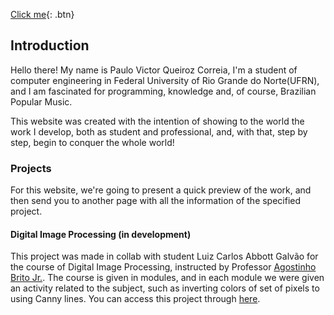 [Click me](http://www.google.com){: .btn}

## Introduction

Hello there! My name is Paulo Victor Queiroz Correia, I'm a student of computer engineering in Federal University of Rio Grande do Norte(UFRN), and I am fascinated for programming, knowledge and, of course, Brazilian Popular Music.

This website was created with the intention of showing to the world the work I develop, both as student and professional, and, with that, step by step, begin to conquer the whole world! 
### Projects

For this website, we're going to present a quick preview of the work, and then send you to another page with all the information of the specified project.

#### Digital Image Processing (in development)
This project was made in collab with student Luiz Carlos Abbott Galvão for the course of Digital Image Processing, instructed by Professor [Agostinho Brito Jr.](http://agostinhobritojr.github.io/). The course is given in modules, and in each module we were given an activity related to the subject, such as inverting colors of set of pixels to using Canny lines. You can access this project through [here](https://paulovictorcorreia.github.io/DIP/).

